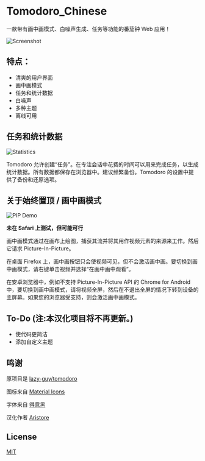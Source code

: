 # Tomodoro_Chinese

一款带有画中画模式、白噪声生成、任务等功能的番茄钟 Web 应用！

![Screenshot](https://lazy-guy.github.io/tomodoro/screenshot.png)


## 特点：

-   清爽的用户界面
-   画中画模式
-   任务和统计数据
-   白噪声
-   多种主题
-   离线可用


## 任务和统计数据

![Statistics](https://lazy-guy.github.io/tomodoro/statistics.png)

Tomodoro 允许创建“任务”。在专注会话中花费的时间可以用来完成任务，以生成统计数据。所有数据都保存在浏览器中。建议频繁备份。Tomodoro 的设置中提供了备份和还原选项。


## 关于始终置顶 / 画中画模式

![PIP Demo](https://lazy-guy.github.io/tomodoro/pip.png)

**未在 Safari 上测试，但可能可行**

画中画模式通过在画布上绘图，捕获其流并将其用作视频元素的来源来工作。然后它请求 Picture-In-Picture。

在桌面 Firefox 上，画中画按钮只会使视频可见，但不会激活画中画。要切换到画中画模式，请右键单击视频并选择“在画中画中观看”。

在安卓浏览器中，例如不支持 Picture-In-Picture API 的 Chrome for Android 中，要切换到画中画模式，请将视频全屏，然后在不退出全屏的情况下转到设备的主屏幕。如果您的浏览器受支持，则会激活画中画模式。


## To-Do (注:本汉化项目将不再更新。)

-   使代码更简洁
-   添加自定义主题


## 鸣谢

原项目是 [lazy-guy/tomodoro](https://github.com/lazy-guy/tomodoro)

图标来自 [Material Icons](https://developers.google.com/fonts/docs/material_icons)

字体来自 [得意黑](https://github.com/atelier-anchor/smiley-sans)

汉化作者 [Aristore](https://space.bilibili.com/283733002)


## License

[MIT](LICENSE.md)
